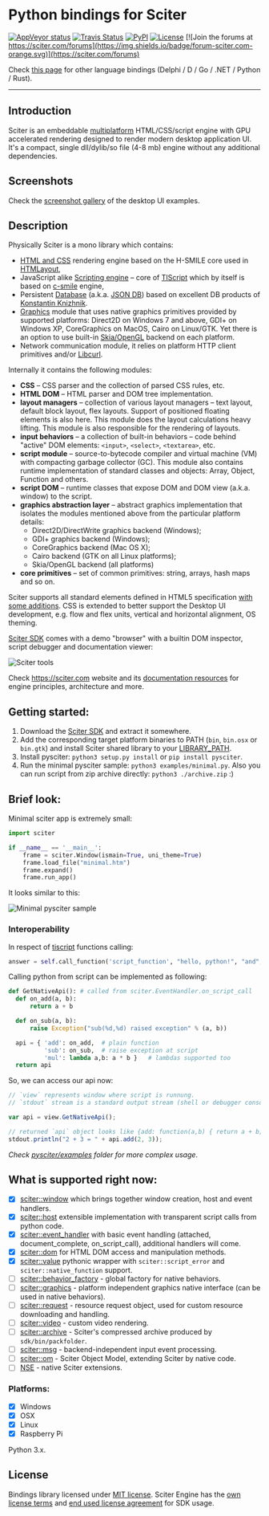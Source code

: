 # Python bindings for Sciter

[![AppVeyor status](https://ci.appveyor.com/api/projects/status/rphv883klffw9em9/branch/master?svg=true)](https://ci.appveyor.com/project/pravic/pysciter)
[![Travis Status](https://www.travis-ci.com/sciter-sdk/pysciter.svg?branch=master)](https://www.travis-ci.com/sciter-sdk/pysciter)
[![PyPI](https://img.shields.io/pypi/v/pysciter.svg)](https://pypi.python.org/pypi/PySciter)
[![License](https://img.shields.io/pypi/l/pysciter.svg)](https://pypi.python.org/pypi/PySciter)
[![Join the forums at https://sciter.com/forums](https://img.shields.io/badge/forum-sciter.com-orange.svg)](https://sciter.com/forums)

Check [this page](https://sciter.com/developers/sciter-sdk-bindings/) for other language bindings (Delphi / D / Go / .NET / Python / Rust).

----


## Introduction

Sciter is an embeddable [multiplatform](https://sciter.com/sciter/crossplatform/) HTML/CSS/script engine with GPU accelerated rendering designed to render modern desktop application UI. It's a compact, single dll/dylib/so file (4-8 mb) engine without any additional dependencies.


## Screenshots

Check the [screenshot gallery](https://github.com/oskca/sciter#sciter-desktop-ui-examples) of the desktop UI examples.


## Description

Physically Sciter is a mono library which contains:

* [HTML and CSS](https://sciter.com/developers/for-web-programmers/) rendering engine based on the H-SMILE core used in [HTMLayout](https://terrainformatica.com/a-homepage-section/htmlayout/),
* JavaScript alike [Scripting engine](https://sciter.com/developers/sciter-docs/) – core of [TIScript](https://sciter.com/developers/for-web-programmers/tiscript-vs-javascript/) which by itself is based on [c-smile](https://c-smile.sourceforge.net/) engine,
* Persistent [Database](https://sciter.com/docs/content/script/Storage.htm) (a.k.a. [JSON DB](https://terrainformatica.com/2006/10/what-the-hell-is-that-json-db/)) based on excellent DB products of [Konstantin Knizhnik](http://garret.ru/databases.html).
* [Graphics](https://sciter.com/docs/content/sciter/Graphics.htm) module that uses native graphics primitives provided by supported platforms: Direct2D on Windows 7 and above, GDI+ on Windows XP, CoreGraphics on MacOS, Cairo on Linux/GTK. Yet there is an option to use built-in [Skia/OpenGL](https://skia.org/) backend on each platform.
* Network communication module, it relies on platform HTTP client primitives and/or [Libcurl](https://curl.haxx.se/).


Internally it contains the following modules:

* **CSS** – CSS parser and the collection of parsed CSS rules, etc.
* **HTML DOM** – HTML parser and DOM tree implementation.
* **layout managers** – collection of various layout managers – text layout, default block layout, flex layouts. Support of positioned floating elements is also here. This module does the layout calculations heavy lifting. This module is also responsible for the rendering of layouts.
* **input behaviors** – a collection of built-in behaviors – code behind "active" DOM elements: `<input>`, `<select>`, `<textarea>`, etc.
* **script module** – source-to-bytecode compiler and virtual machine (VM) with compacting garbage collector (GC). This module also contains runtime implementation of standard classes and objects: Array, Object, Function and others.
* **script DOM** – runtime classes that expose DOM and DOM view (a.k.a. window) to the script.
* **graphics abstraction layer** – abstract graphics implementation that isolates the modules mentioned above from the particular platform details:
    * Direct2D/DirectWrite graphics backend (Windows);
    * GDI+ graphics backend (Windows);
    * CoreGraphics backend (Mac OS X);
    * Cairo backend (GTK on all Linux platforms);
    * Skia/OpenGL backend (all platforms)
* **core primitives** – set of common primitives: string, arrays, hash maps and so on.


Sciter supports all standard elements defined in HTML5 specification [with some additions](https://sciter.com/developers/for-web-programmers/). CSS is extended to better support the Desktop UI development, e.g. flow and flex units, vertical and horizontal alignment, OS theming.

[Sciter SDK](https://sciter.com/download/) comes with a demo "browser" with a builtin DOM inspector, script debugger and documentation viewer:

![Sciter tools](https://sciter.com/wp-content/uploads/2015/10/dom-tree-in-inspector-640x438.png)

Check <https://sciter.com> website and its [documentation resources](https://sciter.com/developers/) for engine principles, architecture and more.


## Getting started:

1. Download the [Sciter SDK](https://sciter.com/download/) and extract it somewhere.
2. Add the corresponding target platform binaries to PATH (`bin`, `bin.osx` or `bin.gtk`) and install Sciter shared library to your [LIBRARY_PATH](https://github.com/sciter-sdk/go-sciter#getting-started).
3. Install pysciter: `python3 setup.py install` or `pip install pysciter`.
4. Run the minimal pysciter sample: `python3 examples/minimal.py`. Also you can run script from zip archive directly: `python3 ./archive.zip` :)


## Brief look:

Minimal sciter app is extremely small:

```python
import sciter

if __name__ == '__main__':
    frame = sciter.Window(ismain=True, uni_theme=True)
    frame.load_file("minimal.htm")
    frame.expand()
    frame.run_app()
```

It looks similar to this:

![Minimal pysciter sample](https://i.imgur.com/ojcM5JJ.png)


### Interoperability

In respect of [tiscript](https://www.codeproject.com/Articles/33662/TIScript-language-a-gentle-extension-of-JavaScript) functions calling:
```python
answer = self.call_function('script_function', "hello, python!", "and", ["other", 3, "arguments"])
```

Calling python from script can be implemented as following:
```python
def GetNativeApi(): # called from sciter.EventHandler.on_script_call
  def on_add(a, b):
      return a + b

  def on_sub(a, b):
      raise Exception("sub(%d,%d) raised exception" % (a, b))

  api = { 'add': on_add,  # plain function
          'sub': on_sub,  # raise exception at script
          'mul': lambda a,b: a * b }   # lambdas supported too
  return api
```

So, we can access our api now:
```js
// `view` represents window where script is runnung.
// `stdout` stream is a standard output stream (shell or debugger console, for example)

var api = view.GetNativeApi();

// returned `api` object looks like {add: function(a,b) { return a + b; }};
stdout.println("2 + 3 = " + api.add(2, 3));
```

_Check [pysciter/examples](https://github.com/sciter-sdk/pysciter/tree/master/examples) folder for more complex usage_.


## What is supported right now:

* [x] [sciter::window](https://github.com/c-smile/sciter-sdk/blob/master/include/sciter-x-window.hpp) which brings together window creation, host and event handlers.
* [x] [sciter::host](https://github.com/c-smile/sciter-sdk/blob/master/include/sciter-x-host-callback.h) extensible implementation with transparent script calls from python code.
* [x] [sciter::event_handler](https://github.com/c-smile/sciter-sdk/blob/master/include/sciter-x-behavior.h) with basic event handling (attached, document_complete, on_script_call), additional handlers will come.
* [x] [sciter::dom](https://github.com/c-smile/sciter-sdk/blob/master/include/sciter-x-dom.hpp) for HTML DOM access and manipulation methods.
* [x] [sciter::value](https://github.com/c-smile/sciter-sdk/blob/master/include/value.hpp) pythonic wrapper with `sciter::script_error` and `sciter::native_function` support.
* [ ] [sciter::behavior_factory](https://github.com/c-smile/sciter-sdk/blob/master/include/sciter-x-behavior.h) - global factory for native behaviors.
* [ ] [sciter::graphics](https://github.com/c-smile/sciter-sdk/blob/master/include/sciter-x-graphics.hpp) - platform independent graphics native interface (can be used in native behaviors).
* [ ] [sciter::request](https://github.com/c-smile/sciter-sdk/blob/master/include/sciter-x-request.hpp) - resource request object, used for custom resource downloading and handling.
* [ ] [sciter::video](https://github.com/c-smile/sciter-sdk/blob/master/include/sciter-x-video-api.h) - custom video rendering.
* [ ] [sciter::archive](https://github.com/c-smile/sciter-sdk/blob/master/include/sciter-x-host-callback.h) - Sciter's compressed archive produced by `sdk/bin/packfolder`.
* [ ] [sciter::msg](https://github.com/c-smile/sciter-sdk/blob/master/include/sciter-x-msg) - backend-independent input event processing.
* [ ] [sciter::om](https://github.com/c-smile/sciter-sdk/blob/master/include/sciter-om.h) - Sciter Object Model, extending Sciter by native code.
* [ ] [NSE](https://sciter.com/include-library-name-native-extensions/) - native Sciter extensions.

### Platforms:

* [x] Windows
* [x] OSX
* [x] Linux
* [x] Raspberry Pi

Python 3.x.


## License

Bindings library licensed under [MIT license](https://opensource.org/licenses/MIT). Sciter Engine has the [own license terms](https://sciter.com/prices/) and [end used license agreement](https://github.com/c-smile/sciter-sdk/blob/master/license.htm) for SDK usage.
